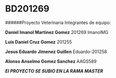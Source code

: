 # BD201269
######Proyecto Veterinaria 
Integrantes de equipo:

**Daniel Imanol Martinez Gomez**     201269  ImanolMG

**Luis Daniel Cruz Gomez**        201255

**Jesus Eduardo Jimenez Guillen**    Eduardo-201258 





**Alonso Anselmo Gomez Sanchez**     AAGS589

***El PROYECTO SE SUBIO EN LA RAMA MASTER***

